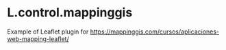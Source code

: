 # L.control.mappinggis
Example of Leaflet plugin for https://mappinggis.com/cursos/aplicaciones-web-mapping-leaflet/
